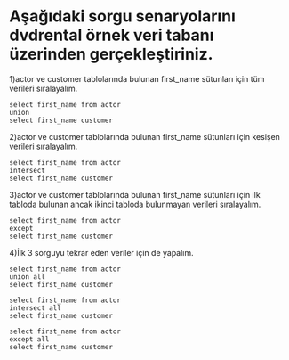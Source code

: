# Aşağıdaki sorgu senaryolarını dvdrental örnek veri tabanı üzerinden gerçekleştiriniz.



1)actor ve customer tablolarında bulunan first_name sütunları için tüm verileri sıralayalım.
``` 
select first_name from actor 
union 
select first_name customer
```

2)actor ve customer tablolarında bulunan first_name sütunları için kesişen verileri sıralayalım.
```
select first_name from actor 
intersect 
select first_name customer
```
3)actor ve customer tablolarında bulunan first_name sütunları için ilk tabloda bulunan ancak ikinci tabloda bulunmayan verileri sıralayalım.
```
select first_name from actor 
except
select first_name customer
```
4)İlk 3 sorguyu tekrar eden veriler için de yapalım.
``` 
select first_name from actor 
union all
select first_name customer
```
```
select first_name from actor 
intersect all
select first_name customer
```
```
select first_name from actor 
except all
select first_name customer
```
